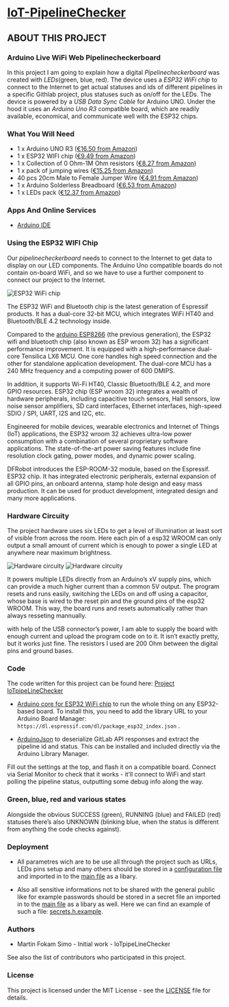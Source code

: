 # **[IoT-PipelineChecker](https://github.com/Centigrade/IoT-PipelineChecker)**

## **ABOUT THIS PROJECT**
### **Arduino Live WiFi Web Pipelinecheckerboard**
In this project I am going to explain how a digital _Pipelinecheckerboard_ was created  with _LEDs_(green, blue, red). The device uses a _ESP32 WiFi chip_ to connect to the Internet to get actual statuses and ids of different pipelines in a specific Githlab project, plus statuses such as on/off for the LEDs. The device is powered by a _USB Data Sync Cable_ for Arduino UNO. Under the hood it uses an _Arduino Uno R3_ compatible board, which are readily available, economical, and communicate well with the ESP32 chips.

### **What You Will Need**
 * 1 x Arduino UNO R3 ([€16.50 from Amazon](https://www.amazon.com/-/de/dp/B008GRTSV6/ref=sr_1_3?__mk_de_DE=%C3%85M%C3%85%C5%BD%C3%95%C3%91&dchild=1&keywords=arduino+uno+r3&qid=1607697403&sr=8-3))
 * 1 x ESP32 WIFI chip ([€9.49 from Amazon](https://www.amazon.de/AZDelivery-ESP32-NodeMCU-gratis-eBook/dp/B07Z83MF5W/ref=sr_1_3?dchild=1&hvadid=80333167146753&hvbmt=be&hvdev=c&hvqmt=e&keywords=esp32-wroom-32&qid=1614259889&sr=8-3))
* 1 x Collection of 0 Ohm-1M Ohm resistors ([€8.27 from Amazon](https://www.amazon.co.uk/SIQUK-Resistors-Assortment-Resistor-Experiments/dp/B07P2KCKPT/ref=pd_sbs_107_4/259-8561364-3575130?_encoding=UTF8&pd_rd_i=B07P2KCKPT&pd_rd_r=e4e46020-455f-4ff7-aa4e-f2ae1e7ec53d&pd_rd_w=Tdbu8&pd_rd_wg=jvHXn&pf_rd_p=2304238d-df78-4b25-a9a0-b27dc7bd722e&pf_rd_r=P37Y9ZFYS1C1K7Y208MH&psc=1&refRID=P37Y9ZFYS1C1K7Y208MH))
* 1 x pack of jumping wires ([€15.25 from Amazon](https://www.amazon.co.uk/WayinTop-Breadboard-Preformed-Solderless-Prototyping/dp/B07PRGFW5Z/ref=sr_1_5?dchild=1&keywords=jumping+wires+arduino&qid=1607698443&s=computers&sr=1-5))
* 40 pcs 20cm Male to Female Jumper Wire ([€4.91 from Amazon](https://www.amazon.co.uk/Ganvol-Solderless-Flexible-Breadboard-Raspberry-Male-Female/dp/B01LVVIOUO/ref=sr_1_4?dchild=1&keywords=jumping+wires+arduino&qid=1607698443&s=computers&sr=1-4))
* 1 x Arduino Solderless Breadboard ([€6.53 from Amazon](https://www.amazon.co.uk/Breadboard-Solderless-Prototype-PCB-Board/dp/B06XWFG9DT/ref=sr_1_8?crid=1G756QO9TXPKL&dchild=1&keywords=arduino+breadboard&qid=1607698866&s=computers&sprefix=arduino+breadbord%2Ccomputers%2C175&sr=1-8))
* 1 x LEDs pack ([€12.37 from Amazon](https://www.amazon.com/-/de/dp/B073QMYKDM/ref=sr_1_4?__mk_de_DE=%C3%85M%C3%85%C5%BD%C3%95%C3%91&dchild=1&keywords=LEDs+arduino&qid=1607695120&sr=8-4))


### **Apps And Online Services**
* [Arduino IDE](https://www.arduino.cc/en/software)

### **Using the ESP32 WIFI Chip**
Our _pipelinecheckerboard_ needs to connect to the Internet to get data to display on our LED components. The Arduino Uno compatible boards do not contain on-board WiFi, and so we have to use a further component to connect our project to the Internet.

![ESP32 WiFi chip](https://images-na.ssl-images-amazon.com/images/I/71bM0Mel%2BcL._SL1500_.jpg)

The ESP32 WiFi and Bluetooth chip is the latest generation of Espressif products. It has a dual-core 32-bit MCU, which integrates WiFi HT40 and Bluetooth/BLE 4.2 technology inside.

Compared to the [arduino ESP8266](https://en.wikipedia.org/wiki/ESP8266) (the previous generation), the ESP32 wifi and bluetooth chip (also known as ESP wroom 32) has a significant performance improvement. It is equipped with a high-performance dual-core Tensilica LX6 MCU. One core handles high speed connection and the other for standalone application development. The dual-core MCU has a 240 MHz frequency and a computing power of 600 DMIPS.

In addition, it supports Wi-Fi HT40, Classic Bluetooth/BLE 4.2, and more GPIO resources.
ESP32 chip (ESP wroom 32) integrates a wealth of hardware peripherals, including capacitive touch sensors, Hall sensors, low noise sensor amplifiers, SD card interfaces, Ethernet interfaces, high-speed SDIO / SPI, UART, I2S and I2C, etc.

Engineered for mobile devices, wearable electronics and Internet of Things (IoT) applications, the ESP32 wroom 32 achieves ultra-low power consumption with a combination of several proprietary software applications. The state-of-the-art power saving features include fine resolution clock gating, power modes, and dynamic power scaling.

DFRobot introduces the ESP-ROOM-32 module, based on the Espressif. ESP32 chip. It has integrated electronic peripherals, external expansion of all GPIO pins, an onboard antenna, stamp hole design and easy mass production. It can be used for product development, integrated design and many more applications.


### **Hardware Circuity**

The project hardware uses six LEDs to get a level of illumination at least sort of visible from across the room. Here each pin of a esp32 WROOM can only output a small amount of current which is enough to power a single LED at anywhere near maximum brightness.

![Hardware circuity](https://i.postimg.cc/2yGVrzsh/PSX-20210225-144539.jpg)
![Hardware circuity](https://i.postimg.cc/6qczZY6k/Capture.png)


It powers multiple LEDs directly from an Arduino’s xV supply pins, which can provide a much higher current than a common 5V output. The program resets and runs easily, switching the LEDs on and off using a capacitor, whose base is wired to the reset pin and the ground pins of the esp32 WROOM. This way, the board runs and resets automatically rather than always resseting mannually.

with help of the USB connector’s power, I am able to supply the board with enough current and upload the program code on to it. It isn’t exactly pretty, but it works just fine. The resistors I used are 200 Ohm between the digital pins and ground bases.


### **Code**

The code written for this project can be found here:
     [Project   loTpipeLineChecker](https://github.com/Centigrade/IoT-PipelineChecker/tree/feature/finish-pipeLineChecker)

* [Arduino core for ESP32 WiFi chip](https://dl.espressif.com/dl/package_esp32_index.json) to run the whole thing on any ESP32-based board. To install this, you need to add the library URL to your Arduino Board Manager: `https://dl.espressif.com/dl/package_esp32_index.json` .

* [ArduinoJson](https://arduinojson.org/) to deserialize GitLab API responses and extract the pipeline id and status. This can be installed and included directly via the Arduino Library Manager.

Fill out the settings at the top, and flash it on a compatible board. Connect via Serial Monitor to check that it works - it’ll connect to WiFi and start polling the pipeline status, outputting some debug info along the way.


### **Green, blue, red and various states**

Alongside the obvious SUCCESS (green), RUNNING (blue) and FAILED (red) statuses there’s also  UNKNOWN (blinking blue, when the status is different from anything the code checks against).


### **Deployment**

* All parametres wich are to be use all through the project such as URLs, LEDs pins setup and many others should be stored in a [configuration file](https://github.com/Centigrade/IoT-PipelineChecker/blob/feature/finish-pipeLineChecker/config.h) and imported in to the [main file](https://github.com/Centigrade/IoT-PipelineChecker/blob/feature/finish-pipeLineChecker/IoT-PipelineChecker.ino) as a libary.

* Also all sensitive informations not to be shared with the general public like for example passwords should be stored in a secret file an imported in to the [main file](https://github.com/Centigrade/IoT-PipelineChecker/blob/feature/finish-pipeLineChecker/IoT-PipelineChecker.ino) as a libary as well. 
Here we can find an example of such a file: [secrets.h.example](https://github.com/Centigrade/IoT-PipelineChecker/blob/feature/finish-pipeLineChecker/secrets.h.example).


### **Authors**

* Martin Fokam Simo - Initial work - loTpipeLineChecker

See also the list of contributors who participated in this project.


### **License**

This project is licensed under the MIT License - see the [LICENSE](https://github.com/Centigrade/IoT-PipelineChecker/blob/feature/finish-pipeLineChecker/LICENSE) file for details.




